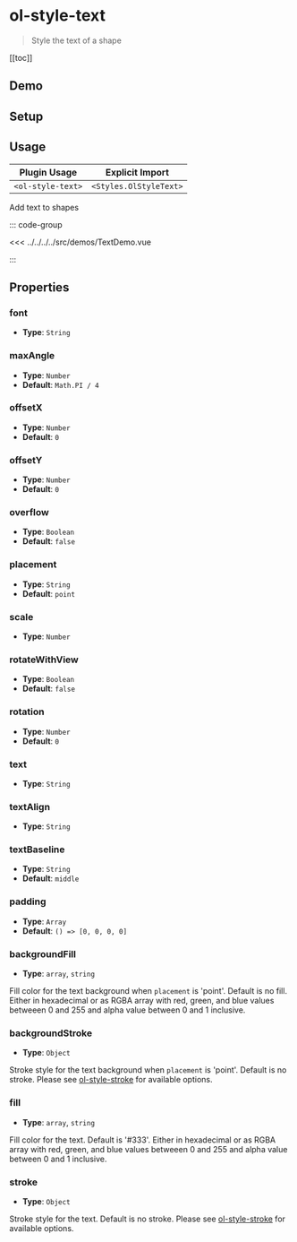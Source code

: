 # ol-style-text

> Style the text of a shape

[[toc]]

## Demo

<script setup>
import TextDemo from "@demos/TextDemo.vue"
</script>

<ClientOnly>
<TextDemo/>
</ClientOnly>

## Setup

<!--@include: ../../styles.plugin.md-->

## Usage

| Plugin Usage      |    Explicit Import     |
|-------------------|:----------------------:|
| `<ol-style-text>` | `<Styles.OlStyleText>` |

Add text to shapes

::: code-group

<<< ../../../../src/demos/TextDemo.vue

:::

## Properties

### font

- **Type**: `String`

### maxAngle

- **Type**: `Number`
- **Default**: `Math.PI / 4`

### offsetX

- **Type**: `Number`
- **Default**: `0`

### offsetY

- **Type**: `Number`
- **Default**: `0`

### overflow

- **Type**: `Boolean`
- **Default**: `false`

### placement

- **Type**: `String`
- **Default**: `point`

### scale

- **Type**: `Number`

### rotateWithView

- **Type**: `Boolean`
- **Default**: `false`

### rotation

- **Type**: `Number`
- **Default**: `0`

### text

- **Type**: `String`

### textAlign

- **Type**: `String`

### textBaseline

- **Type**: `String`
- **Default**: `middle`

### padding

- **Type**: `Array`
- **Default**: `() => [0, 0, 0, 0]`

### backgroundFill

- **Type**: `array`, `string`

Fill color for the text background when `placement` is 'point'. Default is no fill. Either in hexadecimal or as RGBA array with red, green, and blue values betweeen 0 and 255 and alpha value between 0 and 1 inclusive.

### backgroundStroke

- **Type**: `Object`

Stroke style for the text background when `placement` is 'point'. Default is no stroke. Please see [ol-style-stroke](/componentsguide/styles/stroke/#properties) for available options.

### fill

- **Type**: `array`, `string`

Fill color for the text. Default is '#333'. Either in hexadecimal or as RGBA array with red, green, and blue values betweeen 0 and 255 and alpha value between 0 and 1 inclusive.

### stroke

- **Type**: `Object`

Stroke style for the text. Default is no stroke. Please see [ol-style-stroke](/componentsguide/styles/stroke/#properties) for available options.
